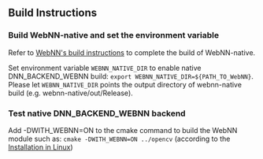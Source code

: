 ## Build Instructions

### Build WebNN-native and set the environment variable

Refer to [WebNN's build instructions](https://github.com/webmachinelearning/webnn-native) to complete the build of WebNN-native.
 
Set environment variable `WEBNN_NATIVE_DIR` to enable native DNN_BACKEND_WEBNN build: `export WEBNN_NATIVE_DIR=${PATH_TO_WebNN}`. Please let `WEBNN_NATIVE_DIR` points the output directory of webnn-native build (e.g. webnn-native/out/Release).

### Test native DNN_BACKEND_WEBNN backend
Add -DWITH_WEBNN=ON to the cmake command to build the WebNN module such as:
`cmake -DWITH_WEBNN=ON ../opencv` (according to the [Installation in Linux](https://docs.opencv.org/master/d7/d9f/tutorial_linux_install.html))